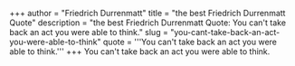 +++
author = "Friedrich Durrenmatt"
title = "the best Friedrich Durrenmatt Quote"
description = "the best Friedrich Durrenmatt Quote: You can't take back an act you were able to think."
slug = "you-cant-take-back-an-act-you-were-able-to-think"
quote = '''You can't take back an act you were able to think.'''
+++
You can't take back an act you were able to think.
